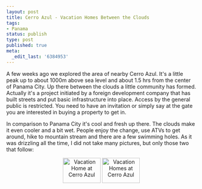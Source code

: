 ```yaml
---
layout: post
title: Cerro Azul - Vacation Homes Between the Clouds
tags:
- Panama
status: publish
type: post
published: true
meta:
  _edit_last: '6384953'
---
```

<p>A few weeks ago we explored the area of nearby Cerro Azul. It's a little peak up to about 1000m above sea level and about 1.5 hrs from the center of Panama City. Up there between the clouds a little community has formed. Actually it's a project initiated by a foreign development company that has built streets and put basic infrastructure into place. Access by the general public is restricted. You need to have an invitation or simply say at the gate you are interested in buying a property to get in.</p>

<p>In comparison to Panama City it's cool and fresh up there. The clouds make it even cooler and a bit wet. People enjoy the change, use ATVs to get around, hike to mountain stream and there are a few swimming holes. As it was drizzling all the time, I did not take many pictures, but only those two that follow:</p>

<p align="center"><a href="http://www.flickr.com/photos/stephan-schwab/378809070/" title="Vacation Home at Cerro Azul"><img src="http://farm1.static.flickr.com/131/378809070_b5cbead78f_t.jpg" width="100" height="67" alt="Vacation Home at Cerro Azul" /></a> <a href="http://www.flickr.com/photos/stephan-schwab/378810690/" title="Vacation Homes at Cerro Azul"><img src="http://farm1.static.flickr.com/149/378810690_adfff9d227_t.jpg" width="100" height="67" alt="Vacation Homes at Cerro Azul" /></a></p>
